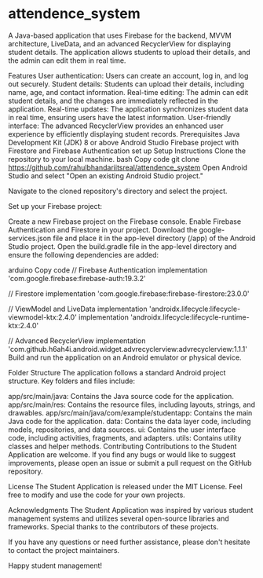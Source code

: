 # attendence_system
A Java-based application that uses Firebase for the backend, MVVM architecture, LiveData, and an advanced RecyclerView for displaying student details. The application allows students to upload their details, and the admin can edit them in real time.

Features
User authentication: Users can create an account, log in, and log out securely.
Student details: Students can upload their details, including name, age, and contact information.
Real-time editing: The admin can edit student details, and the changes are immediately reflected in the application.
Real-time updates: The application synchronizes student data in real time, ensuring users have the latest information.
User-friendly interface: The advanced RecyclerView provides an enhanced user experience by efficiently displaying student records.
Prerequisites
Java Development Kit (JDK) 8 or above
Android Studio
Firebase project with Firestore and Firebase Authentication set up
Setup Instructions
Clone the repository to your local machine.
bash
Copy code
git clone https://github.com/rahulbhandariitsreal/attendence_system
Open Android Studio and select "Open an existing Android Studio project."

Navigate to the cloned repository's directory and select the project.

Set up your Firebase project:

Create a new Firebase project on the Firebase console.
Enable Firebase Authentication and Firestore in your project.
Download the google-services.json file and place it in the app-level directory (/app) of the Android Studio project.
Open the build.gradle file in the app-level directory and ensure the following dependencies are added:

arduino
Copy code
// Firebase Authentication
implementation 'com.google.firebase:firebase-auth:19.3.2'

// Firestore
implementation 'com.google.firebase:firebase-firestore:23.0.0'

// ViewModel and LiveData
implementation 'androidx.lifecycle:lifecycle-viewmodel-ktx:2.4.0'
implementation 'androidx.lifecycle:lifecycle-runtime-ktx:2.4.0'

// Advanced RecyclerView
implementation 'com.github.h6ah4i.android.widget.advrecyclerview:advrecyclerview:1.1.1'
Build and run the application on an Android emulator or physical device.

Folder Structure
The application follows a standard Android project structure. Key folders and files include:

app/src/main/java: Contains the Java source code for the application.
app/src/main/res: Contains the resource files, including layouts, strings, and drawables.
app/src/main/java/com/example/studentapp: Contains the main Java code for the application.
data: Contains the data layer code, including models, repositories, and data sources.
ui: Contains the user interface code, including activities, fragments, and adapters.
utils: Contains utility classes and helper methods.
Contributing
Contributions to the Student Application are welcome. If you find any bugs or would like to suggest improvements, please open an issue or submit a pull request on the GitHub repository.

License
The Student Application is released under the MIT License. Feel free to modify and use the code for your own projects.

Acknowledgments
The Student Application was inspired by various student management systems and utilizes several open-source libraries and frameworks. Special thanks to the contributors of these projects.

If you have any questions or need further assistance, please don't hesitate to contact the project maintainers.

Happy student management!
